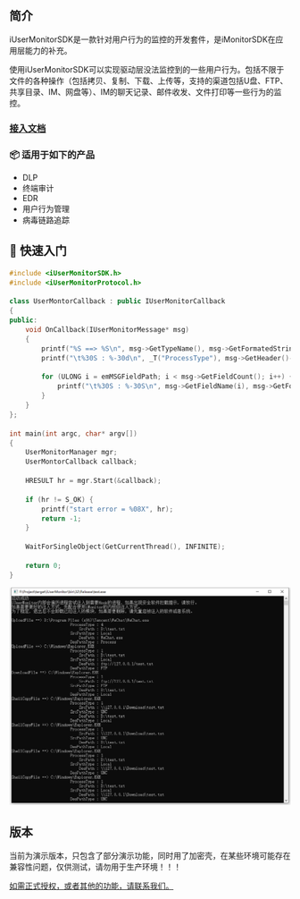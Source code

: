 ## 简介

iUserMonitorSDK是一款针对用户行为的监控的开发套件，是iMonitorSDK在应用层能力的补充。

使用iUserMonitorSDK可以实现驱动层没法监控到的一些用户行为。包括不限于文件的各种操作（包括拷贝、复制、下载、上传等，支持的渠道包括U盘、FTP、共享目录、IM、网盘等）、IM的聊天记录、邮件收发、文件打印等一些行为的监控。

### [接入文档](https://imonitorsdk.com/docs/i-user-monitor)

### 📦 适用于如下的产品

- DLP
- 终端审计
- EDR
- 用户行为管理
- 病毒链路追踪

## 🔨 快速入门

```c++
#include <iUserMonitorSDK.h>
#include <iUserMonitorProtocol.h>

class UserMontorCallback : public IUserMonitorCallback
{
public:
	void OnCallback(IUserMonitorMessage* msg)
	{
		printf("%S ==> %S\n", msg->GetTypeName(), msg->GetFormatedString(emMSGFieldCurrentProcessPath));
		printf("\t%30S : %-30d\n", _T("ProcessType"), msg->GetHeader()->CurrentProcessType);

		for (ULONG i = emMSGFieldPath; i < msg->GetFieldCount(); i++) {
			printf("\t%30S : %-30S\n", msg->GetFieldName(i), msg->GetFormatedString(i));
		}
	}
};

int main(int argc, char* argv[])
{
	UserMonitorManager mgr;
	UserMontorCallback callback;

	HRESULT hr = mgr.Start(&callback);

	if (hr != S_OK) {
		printf("start error = %08X", hr);
		return -1;
	}

	WaitForSingleObject(GetCurrentThread(), INFINITE);

	return 0;
}
```

![](./doc/main.png)

## 版本

当前为演示版本，只包含了部分演示功能，同时用了加密壳，在某些环境可能存在兼容性问题，仅供测试，请勿用于生产环境！！！

[如需正式授权，或者其他的功能，请联系我们。](https://imonitorsdk.com/about)

